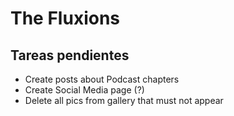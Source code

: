 # The Fluxions

## Tareas pendientes
* Create posts about Podcast chapters
* Create Social Media page (?)
* Delete all pics from gallery that must not appear